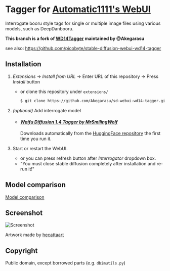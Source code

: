 # Tagger for [Automatic1111's WebUI](https://github.com/AUTOMATIC1111/stable-diffusion-webui)

Interrogate booru style tags for single or multiple image files using various models, such as DeepDanbooru.

**This branch is a fork of [WD14Tagger](https://github.com/toriato/stable-diffusion-webui-wd14-tagger) maintained by
@Akegarasu**

see also: https://github.com/picobyte/stable-diffusion-webui-wd14-tagger

## Installation

1. *Extensions* -> *Install from URL* -> Enter URL of this repository -> Press *Install* button
    - or clone this repository under `extensions/`
       ```sh
       $ git clone https://github.com/Akegarasu/sd-webui-wd14-tagger.git extensions/tagger
       ```

2. *(optional)* Add interrogate model
    - #### [*Waifu Diffusion 1.4 Tagger by MrSmilingWolf*](docs/what-is-wd14-tagger.md)
      Downloads automatically from the [HuggingFace repository](https://huggingface.co/SmilingWolf/wd-v1-4-vit-tagger)
      the first time you run it.


3. Start or restart the WebUI.
    - or you can press refresh button after *Interrogator* dropdown box.
    - "You must close stable diffusion completely after installation and re-run it!"

## Model comparison

[Model comparison](docs/model-comparison.md)

## Screenshot

![Screenshot](docs/screenshot.png)

Artwork made by [hecattaart](https://vk.com/hecattaart?w=wall-89063929_3767)

## Copyright

Public domain, except borrowed parts (e.g. `dbimutils.py`)
